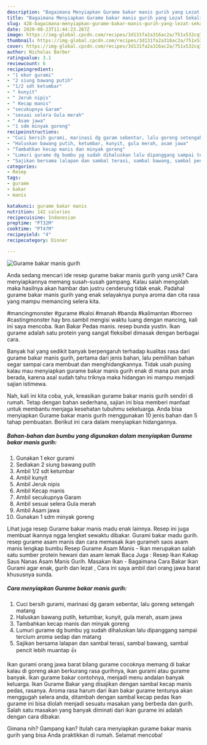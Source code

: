 ```yaml
---
description: "Bagaimana Menyiapkan Gurame bakar manis gurih yang Lezat Sekali"
title: "Bagaimana Menyiapkan Gurame bakar manis gurih yang Lezat Sekali"
slug: 428-bagaimana-menyiapkan-gurame-bakar-manis-gurih-yang-lezat-sekali
date: 2020-08-23T11:44:23.267Z
image: https://img-global.cpcdn.com/recipes/3d131fa2a316ac2a/751x532cq70/gurame-bakar-manis-gurih-foto-resep-utama.jpg
thumbnail: https://img-global.cpcdn.com/recipes/3d131fa2a316ac2a/751x532cq70/gurame-bakar-manis-gurih-foto-resep-utama.jpg
cover: https://img-global.cpcdn.com/recipes/3d131fa2a316ac2a/751x532cq70/gurame-bakar-manis-gurih-foto-resep-utama.jpg
author: Nicholas Barber
ratingvalue: 3.1
reviewcount: 6
recipeingredient:
- "1 ekor gurami"
- "2 siung bawang putih"
- "1/2 sdt ketumbar"
- " kunyit"
- " Jeruk nipis"
- " Kecap manis"
- "secukupnya Garam"
- "sesuai selera Gula merah"
- " Asam jawa"
- "1 sdm minyak goreng"
recipeinstructions:
- "Cuci bersih gurami, marinasi dg garam sebentar, lalu goreng setengah matang"
- "Haluskan bawang putih, ketumbar, kunyit, gula merah, asam jawa"
- "Tambahkan kecap manis dan minyak goreng"
- "Lumuri gurame dg bumbu yg sudah dihaluskan lalu dipanggang sampai tercium aroma sedap dan matang"
- "Sajikan bersama lalapan dan sambal terasi, sambal bawang, sambal pencit lebih muantap 👍"
categories:
- Resep
tags:
- gurame
- bakar
- manis

katakunci: gurame bakar manis 
nutrition: 142 calories
recipecuisine: Indonesian
preptime: "PT32M"
cooktime: "PT47M"
recipeyield: "4"
recipecategory: Dinner

---
```



![Gurame bakar manis gurih](https://img-global.cpcdn.com/recipes/3d131fa2a316ac2a/751x532cq70/gurame-bakar-manis-gurih-foto-resep-utama.jpg)

Anda sedang mencari ide resep gurame bakar manis gurih yang unik? Cara menyiapkannya memang susah-susah gampang. Kalau salah mengolah maka hasilnya akan hambar dan justru cenderung tidak enak. Padahal gurame bakar manis gurih yang enak selayaknya punya aroma dan cita rasa yang mampu memancing selera kita.

#mancingmonster #gurame #kaloi #manah #banda #kalimantan #borneo #castingmonster hay bro.sambil mengisi waktu luang dengan mancing, kali ini saya mencoba. Ikan Bakar Pedas manis. resep bunda yustin. Ikan gurame adalah satu protein yang sangat fleksibel dimasak dengan berbagai cara.

Banyak hal yang sedikit banyak berpengaruh terhadap kualitas rasa dari gurame bakar manis gurih, pertama dari jenis bahan, lalu pemilihan bahan segar sampai cara membuat dan menghidangkannya. Tidak usah pusing kalau mau menyiapkan gurame bakar manis gurih enak di mana pun anda berada, karena asal sudah tahu triknya maka hidangan ini mampu menjadi sajian istimewa.


Nah, kali ini kita coba, yuk, kreasikan gurame bakar manis gurih sendiri di rumah. Tetap dengan bahan sederhana, sajian ini bisa memberi manfaat untuk membantu menjaga kesehatan tubuhmu sekeluarga. Anda bisa menyiapkan Gurame bakar manis gurih menggunakan 10 jenis bahan dan 5 tahap pembuatan. Berikut ini cara dalam menyiapkan hidangannya.

<!--inarticleads1-->

##### Bahan-bahan dan bumbu yang digunakan dalam menyiapkan Gurame bakar manis gurih:

1. Gunakan 1 ekor gurami
1. Sediakan 2 siung bawang putih
1. Ambil 1/2 sdt ketumbar
1. Ambil  kunyit
1. Ambil  Jeruk nipis
1. Ambil  Kecap manis
1. Ambil secukupnya Garam
1. Ambil sesuai selera Gula merah
1. Ambil  Asam jawa
1. Gunakan 1 sdm minyak goreng


Lihat juga resep Gurame bakar manis madu enak lainnya. Resep ini juga membuat ikannya ngga lengket sewaktu dibakar. Gurami bakar madu gurih. resep gurame asam manis dan cara memasak ikan gurameh saos asam manis lengkap bumbu Resep Gurame Asam Manis - Ikan merupakan salah satu sumber protein hewani dan asam lemak Baca Juga : Resep Ikan Kakap Saus Nanas Asam Manis Gurih. Masakan Ikan - Bagaimana Cara Bakar Ikan Gurami agar enak, gurih dan lezat , Cara ini saya ambil dari orang jawa barat khususnya sunda. 

<!--inarticleads2-->

##### Cara menyiapkan Gurame bakar manis gurih:

1. Cuci bersih gurami, marinasi dg garam sebentar, lalu goreng setengah matang
1. Haluskan bawang putih, ketumbar, kunyit, gula merah, asam jawa
1. Tambahkan kecap manis dan minyak goreng
1. Lumuri gurame dg bumbu yg sudah dihaluskan lalu dipanggang sampai tercium aroma sedap dan matang
1. Sajikan bersama lalapan dan sambal terasi, sambal bawang, sambal pencit lebih muantap 👍


Ikan gurami orang jawa barat bilang gurame cocoknya memang di bakar kalau di goreng akan berkurang rasa gurihnya, ikan gurami atau gurame banyak. Ikan gurame bakar contohnya, menjadi menu andalan banyak keluarga. Ikan Gurame Bakar yang disajikan dengan sambal kecap manis pedas, rasanya. Aroma rasa harum dari ikan bakar gurame tentunya akan menggugah selera anda, ditambah dengan sambal kecap pedas Ikan gurame ini bisa diolah menjadi sesuatu masakan yang berbeda dan gurih. Salah satu masakan yang banyak diminati dari ikan gurame ini adalah dengan cara dibakar. 

Gimana nih? Gampang kan? Itulah cara menyiapkan gurame bakar manis gurih yang bisa Anda praktikkan di rumah. Selamat mencoba!
